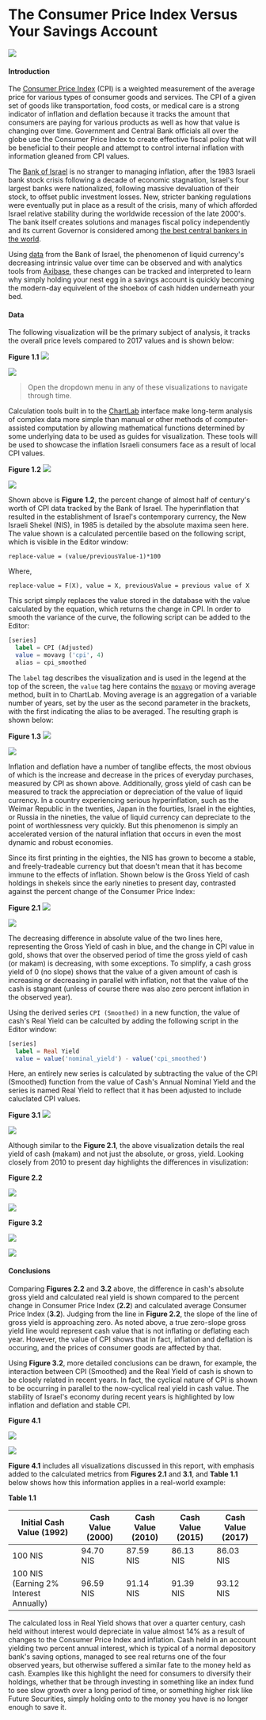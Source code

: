 The Consumer Price Index Versus Your Savings Account
===

![](Images/CPI_1.1.png)

#### Introduction

The [Consumer Price Index](https://www.bls.gov/cpi/home.htm) (CPI) is a weighted measurement of the average price for various types of consumer goods and services. 
The CPI of a given set of goods like transportation, food costs, or medical care is a strong indicator of inflation and deflation 
because it tracks the amount that consumers are paying for various products as well as how that value is changing 
over time. Government and Central Bank officials all over the globe use the Consumer Price Index to create effective fiscal policy that
will be beneficial to their people and attempt to control internal inflation with information gleaned from CPI values.
 
The [Bank of Israel](http://www.boi.org.il/en/Pages/Default.aspx) is no stranger to managing inflation, after the 1983 Israeli bank stock crisis following a decade of economic stagnation, 
Israel's four largest banks were nationalized, following massive devaluation of their stock, to offset public investment
losses. New, stricter banking regulations were eventually put in place as a result of the crisis, many of which afforded Israel relative
stability during the worldwide recession of the late 2000's. The bank itself creates solutions and manages fiscal policy
independently and its current Governor is considered among [the best central bankers in the world](https://d2tyltutevw8th.cloudfront.net/media/document/central-bankers-2016-1472776973.pdf).

Using [data](http://www.boi.org.il/en/DataAndStatistics/Pages/Default.aspx) from the Bank of Israel, the phenomenon of 
liquid currency's decreasing intrinsic value over time can be observed and with analytics tools from [Axibase](https://axibase.com),
these changes can be tracked and interpreted to learn why simply holding your nest egg in
a savings account is quickly becoming the modern-day equivelent of the shoebox of cash hidden underneath your bed.

#### Data

The following visualization will be the primary subject of analysis, it tracks the overall price levels compared to 2017
values and is shown below:


**Figure 1.1**
![](Images/CPI_4.1.png)

[![](Images/button.png)](https://apps.axibase.com/chartlab/f322562c/10/#fullscreen)

> Open the dropdown menu in any of these visualizations to navigate through time.

Calculation tools built in to the [ChartLab](https://apps.axibase.com/) interface make long-term analysis of complex data more simple than manual or
other methods of computer-assisted computation by allowing mathematical functions determined by some underlying data to be
used as guides for visualization. These tools will be used to showcase the inflation Israeli consumers face as a result of
local CPI values.

**Figure 1.2**
![](Images/CPI_2.1.png)

[![](Images/button.png)](https://apps.axibase.com/chartlab/f322562c/7/#fullscreen)

Shown above is **Figure 1.2**, the percent change of almost half of century's worth of CPI data tracked by the Bank of Israel. The hyperinflation that resulted
in the establishment of Israel's contemporary currency, the New Israeli Shekel (NIS), in 1985 is detailed by the absolute maxima 
seen here. The value shown is a calculated percentile based on the following script, which is visible in
the Editor window:

`replace-value = (value/previousValue-1)*100`

Where,

`
replace-value = F(X),
value = X,
previousValue = previous value of X
`

This script simply replaces the value stored in the database with the value calculated by the equation, which returns the
change in CPI. In order to smooth the variance of the curve, the following script can be added to the Editor:

```sql
[series]
  label = CPI (Adjusted)
  value = movavg ('cpi', 4)
  alias = cpi_smoothed 
```

The `label` tag describes the visualization and is used in the legend at the top of the screen, the `value` tag here contains
the [`movavg`](https://axibase.com/products/axibase-time-series-database/visualization/widgets/time-chart/) or moving average 
method, built in to ChartLab. Moving average is an aggregation of a variable number of years, set by the user as the second
parameter in the brackets, with the first indicating the alias to be averaged. The resulting graph is shown below:


**Figure 1.3**
![](Images/CPI_3.1.png)

[![](Images/button.png)](https://apps.axibase.com/chartlab/f322562c/8/#fullscreen)

Inflation and deflation have a number of tanglibe effects, the most obvious of which is the increase and decrease in the prices
of everyday purchases, measured by CPI as shown above. Additionally, gross yield of cash can be measured to track the appreciation
or depreciation of the value of liquid currency. In a country experiencing serious hyperinflation, such as the Weimar Republic 
in the twenties, Japan in the fourties, Israel in the eighties, or Russia in the nineties, the value of liquid currency can
depreciate to the point of worthlessness very quickly. But this phenomenon is simply an accelerated version of the natural 
inflation that occurs in even the most dynamic and robust economies. 

Since its first printing in the eighties, the NIS has grown to become a stable, and freely-tradeable currency but that doesn't
mean that it has become immune to the effects of inflation. Shown below is the Gross Yield of cash holdings in shekels since
the early nineties to present day, contrasted against the percent change of the Consumer Price Index:


**Figure 2.1**
![](Images/CPI_5.1.png)

[![](Images/button.png)](https://apps.axibase.com/chartlab/f322562c/13/#fullscreen)

The decreasing difference in absolute value of the two lines here, representing the Gross Yield of cash in blue, and the change
in CPI value in gold, shows that over the observed period of time the gross yield of cash (or makam) is decreasing, with 
some exceptions. To simplify, a cash gross yield of 0 (no slope) shows that the value of a given amount of cash is increasing
or decreasing in parallel with inflation, not that the value of the cash is stagnant (unless of course there was also zero percent inflation
in the observed year). 

Using the derived series `CPI (Smoothed)` in a new function, the value of cash's Real Yield can be calculted by adding the
following script in the Editor window:

```sql
[series]
  label = Real Yield
  value = value('nominal_yield') - value('cpi_smoothed')
```

Here, an entirely new series is calculated by subtracting the value of the CPI (Smoothed) function from the value of Cash's
Annual Nominal Yield and the series is named Real Yield to reflect that it has been adjusted to include caluclated CPI values.

**Figure 3.1**
![](Images/CPI_6.1.png)

[![](Images/button.png)](https://apps.axibase.com/chartlab/f322562c/12/#fullscreen)

Although similar to the **Figure 2.1**, the above visualization details the real yield of cash (makam) and not just the absolute,
or gross, yield. Looking closely from 2010 to present day highlights the differences in visulization:

**Figure 2.2**

![](Images/CPI_5.2.png)

[![](Images/button.png)](https://apps.axibase.com/chartlab/f322562c/16/#fullscreen)

**Figure 3.2**

![](Images/CPI_6.2.png)

[![](Images/button.png)](https://apps.axibase.com/chartlab/f322562c/18/#fullscreen)

#### Conclusions

Comparing **Figures 2.2** and **3.2** above, the difference in cash's absolute gross yield and calculated real yield is shown
compared to the percent change in Consumer Price Index (**2.2**) and calculated average Consumer Price Index (**3.2**).
Judging from the line in **Figure 2.2**, the slope of the line of gross yield is approaching zero. As noted above,
a true zero-slope gross yield line would represent cash value that is not inflating or deflating each year. However, the value of CPI
shows that in fact, inflation and deflation is occuring, and the prices of consumer goods are affected by that.

Using **Figure 3.2**, more detailed conclusions can be drawn, for example, the interaction between CPI (Smoothed) and the Real Yield
of cash is shown to be closely related in recent years. In fact, the cyclical nature of CPI is shown to be occurring in parallel
to the now-cyclical real yield in cash value. The stability of Israel's economy during recent years is highlighted by low inflation and deflation
and stable CPI. 

**Figure 4.1**

![](Images/CPI_7.1.png)

[![](Images/button.png)](https://apps.axibase.com/chartlab/f322562c/19/#fullscreen)

**Figure 4.1** includes all visualizations discussed in this report, with emphasis added to the calculated metrics from **Figures
2.1** and **3.1**, and **Table 1.1** below shows how this information applies in a real-world example:

**Table 1.1**

| Initial Cash Value (1992) | Cash Value (2000) | Cash Value (2010) | Cash Value (2015) | Cash Value (2017) |
|-----------------------------|----------------------|----------------------|----------------------|----------------------|
| 100 NIS | 94.70 NIS | 87.59 NIS | 86.13 NIS | 86.03 NIS |
| 100 NIS (Earning 2% Interest Annually) | 96.59 NIS | 91.14 NIS | 91.39 NIS | 93.12 NIS |

The calculated loss in Real Yield shows that over a quarter century, cash held without interest would depreciate in value almost
14% as a result of changes to the Consumer Price Index and inflation. Cash held in an account yielding two percent annual
interest, which is typical of a normal depository bank's saving options, managed to see real returns one of the four observed
years, but otherwise suffered a similar fate to the money held as cash. Examples like this highlight the need for consumers
to diversify their holdings, whether that be through investing in something like an index fund to see slow growth over a long
period of time, or something higher risk like Future Securities, simply holding onto to the money you have is no longer enough
to save it.